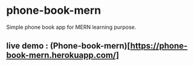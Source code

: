# phone-book-mern
Simple phone book app for MERN learning purpose.
## live demo : (Phone-book-mern)[https://phone-book-mern.herokuapp.com/]
